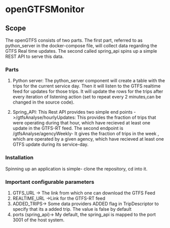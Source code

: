 # openGTFSMonitor

## Scope
The openGTFS consists of two parts. The first part, referred to as python_server in the docker-compose file, will collect data regarding the GTFS Real time updates. The second called spring_api spins up a simple REST API to serve this data.

### Parts

1. Python server: The python_server component will create a table with the trips for the current service day. Then it will listen to the GTFS realtime feed for updates for those trips. It will update the rows for the trips after every iteration of listening action (set to repeat every 2 minutes,can be changed in the source code).

2. Spring_API: This Rest API provides two simple end points ->/gtfsAnalyse/hourlyUpdates: This provides the fraction of trips that were operating during that hour, which have recieved at least one update in the GTFS-RT feed.  The second endpoint is /gtfsAnalyse/agencyWeekly- It gives the fraction of trips in the week , which are operated by a given agency, which have recieved at least one GTFS update during its service-day.

### Installation
Spinning up an application is simple- clone the repository, cd into it.

### Important configurable parameters

 1. GTFS_URL -> The link from which one can download the GTFS Feed
 2. REALTIME_URL ->Link for the GTFS-RT feed
 3. ADDED_TRIPS-> Some data providers ADDED flag in TripDescriptor to specify that its a added trip. The value is false by default
 4. ports (spring_api)-> My default, the spring_api is mapped to the port 3001 of the host system. 
